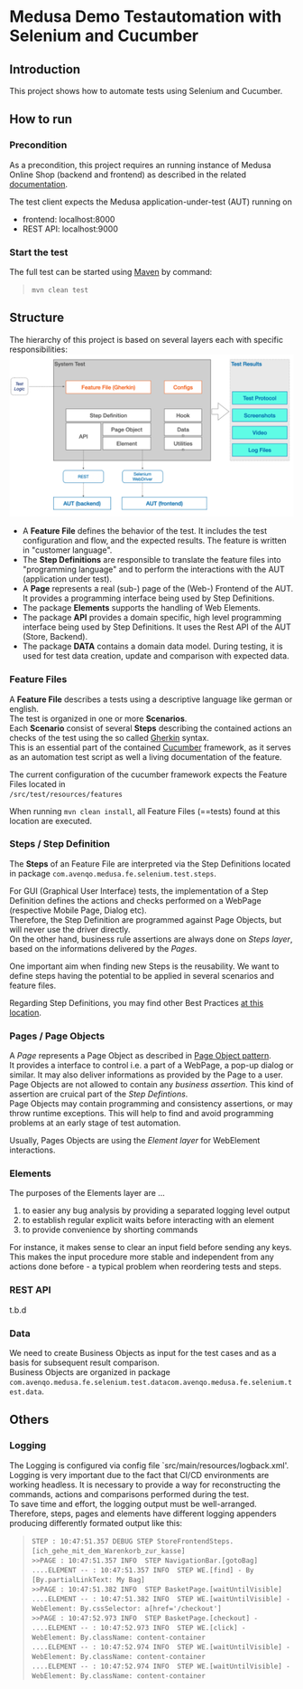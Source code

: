 # Medusa Demo Testautomation with Selenium and Cucumber
## Introduction
This project shows how to automate tests using Selenium and Cucumber.

## How to run
### Precondition
As a precondition, this project requires an running instance of Medusa Online Shop (backend and frontend) as described in the related [documentation](https://docs.medusajs.com/).

The test client expects the Medusa application-under-test (AUT) running on 
- frontend: localhost:8000
- REST API: localhost:9000

### Start the test
The full test can be started using [Maven](https://maven.apache.org) by command:
> `mvn clean test`

## Structure
The hierarchy of this project is based on several layers each with specific responsibilities:
![project structure](./doc/png/structure.png)

- A **Feature File** defines the behavior of the test. It includes the test configuration and flow, and the expected results. The feature is written in "customer language".
- The **Step Definitions** are responsible to translate the feature files into "programming language" and to perform the interactions with the AUT (application under test).
- A **Page** represents a real (sub-) page of the (Web-) Frontend of the AUT. It provides a programming interface being used by Step Definitions.
- The package **Elements** supports the handling of Web Elements. 
- The package **API** provides a domain specific, high level programming interface being used by Step Definitions. It uses the Rest API of the AUT (Store, Backend).  
- The package **DATA** contains a domain data model. During testing, it is used for test data creation, update and comparison with expected data. 


### Feature Files
A **Feature File** describes a tests using a descriptive language like german or english. <br>
The test is organized in one or more **Scenarios**.<br>
Each **Scenario** consist of several **Steps** describing the contained actions an checks of the test using the so called [Gherkin](https://cucumber.io/docs/gherkin/) syntax.<br>
This is an essential part of the contained [Cucumber](https://cucumber.io) framework, as it serves as an automation test script as well a living documentation of the feature. <br>

The current configuration of the cucumber framework expects the Feature Files located in <br>
`/src/test/resources/features`<br>

When running `mvn clean install`, all Feature Files (==tests) found at this location are executed.<br>

### Steps / Step Definition
The **Steps** of an Feature File are interpreted via the Step Definitions located in package `com.avenqo.medusa.fe.selenium.test.steps`.<br>

For GUI (Graphical User Interface) tests, the implementation of a Step Definition defines the actions and checks performed on a WebPage (respective Mobile Page, Dialog etc).<br>
Therefore, the Step Definition are programmed against Page Objects, but will never use the driver directly.<br>
On the other hand, business rule assertions are always done on *Steps layer*, based on the informations delivered by the *Pages*.<br>

One important aim when finding new Steps is the reusability. We want to define steps having the potential to be applied in several scenarios and feature files.<br>

Regarding Step Definitions, you may find other Best Practices [at this location](https://cucumber.io/docs/gherkin/step-organization/?lang=java). <br>

### Pages / Page Objects
A *Page* represents a Page Object as described in [Page Object pattern](https://martinfowler.com/bliki/PageObject.html).<br>
It provides a interface to control i.e. a part of a WebPage, a pop-up dialog or similar. It may also deliver informations as provided by the Page to a user.<br>
Page Objects are not allowed to contain any *business assertion*. This kind of assertion are cruical part of the *Step Defintions*.<br>
Page Objects may contain programming and consistency assertions, or may throw runtime exceptions. This will help to find and avoid programming problems at an early stage of test automation.

Usually, Pages Objects are using the *Element layer* for WebElement interactions.<br>

### Elements
The purposes of the Elements layer are ...
1. to easier any bug analysis by providing a separated logging level output
2. to establish regular explicit waits before interacting with an element
3. to provide convenience by shorting commands

For instance, it makes sense to clear an input field before sending any keys. This makes the input procedure more stable and independent from any actions done before - a typical problem when reordering tests and steps.


### REST API
t.b.d

### Data
We need to create Business Objects as input for the test cases and as a basis for subsequent result comparison.<br>
Business Objects are organized in package `com.avenqo.medusa.fe.selenium.test.datacom.avenqo.medusa.fe.selenium.test.data`.<br>

## Others
### Logging
The Logging is configured via config file `src/main/resources/logback.xml'.<br>
Logging is very important due to the fact that CI/CD environments are working headless. It is necessary to provide a way for reconstructing the commands, actions and comparisons performed during the test.<br>
To save time and effort, the logging output must be well-arranged.<br>
Therefore, steps, pages and elements have different logging appenders producing differently formated output like this:

> `STEP : 10:47:51.357 DEBUG STEP StoreFrontendSteps.[ich_gehe_mit_dem_Warenkorb_zur_kasse]` <br>
> `>>PAGE : 10:47:51.357 INFO  STEP NavigationBar.[gotoBag] ` <br>
> `....ELEMENT -- : 10:47:51.357 INFO  STEP WE.[find] - By [By.partialLinkText: My Bag]`<br>
> `>>PAGE : 10:47:51.382 INFO  STEP BasketPage.[waitUntilVisible] ` <br>
> `....ELEMENT -- : 10:47:51.382 INFO  STEP WE.[waitUntilVisible] - WebElement: By.cssSelector: a[href='/checkout']`<br>
> `>>PAGE : 10:47:52.973 INFO  STEP BasketPage.[checkout] - `<br>
> `....ELEMENT -- : 10:47:52.973 INFO  STEP WE.[click] - WebElement: By.className: content-container`<br>
> `....ELEMENT -- : 10:47:52.974 INFO  STEP WE.[waitUntilVisible] - WebElement: By.className: content-container`<br>
> `....ELEMENT -- : 10:47:52.974 INFO  STEP WE.[waitUntilVisible] - WebElement: By.className: content-container`<br>

